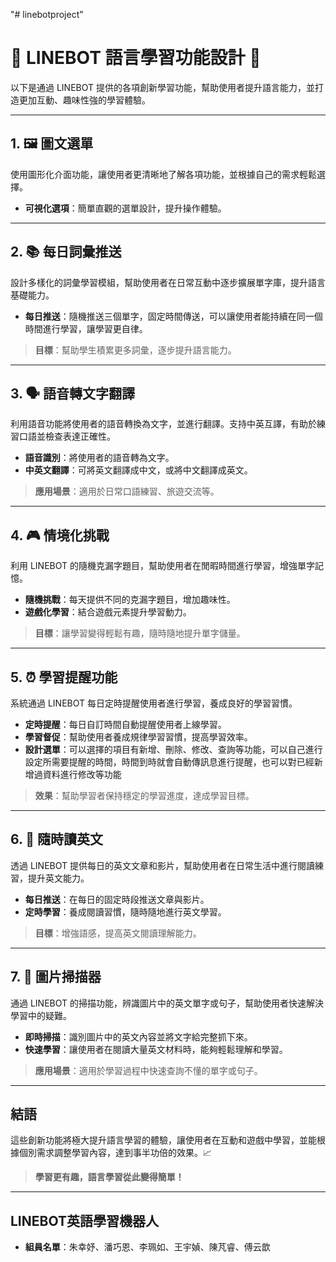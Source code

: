 "# linebotproject" 
# 🌟 LINEBOT 語言學習功能設計 🌟

以下是通過 LINEBOT 提供的各項創新學習功能，幫助使用者提升語言能力，並打造更加互動、趣味性強的學習體驗。

---

## 1. 🖼️ **圖文選單**
使用圖形化介面功能，讓使用者更清晰地了解各項功能，並根據自己的需求輕鬆選擇。

- **可視化選項**：簡單直觀的選單設計，提升操作體驗。

---

## 2. 📚 **每日詞彙推送**
設計多樣化的詞彙學習模組，幫助使用者在日常互動中逐步擴展單字庫，提升語言基礎能力。

- **每日推送**：隨機推送三個單字，固定時間傳送，可以讓使用者能持續在同一個時間進行學習，讓學習更自律。

> **目標**：幫助學生積累更多詞彙，逐步提升語言能力。

---

## 3. 🗣️ **語音轉文字翻譯**
利用語音功能將使用者的語音轉換為文字，並進行翻譯。支持中英互譯，有助於練習口語並檢查表達正確性。

- **語音識別**：將使用者的語音轉為文字。
- **中英文翻譯**：可將英文翻譯成中文，或將中文翻譯成英文。

> **應用場景**：適用於日常口語練習、旅遊交流等。

---

## 4. 🎮 **情境化挑戰**
利用 LINEBOT 的隨機克漏字題目，幫助使用者在閒暇時間進行學習，增強單字記憶。

- **隨機挑戰**：每天提供不同的克漏字題目，增加趣味性。
- **遊戲化學習**：結合遊戲元素提升學習動力。

> **目標**：讓學習變得輕鬆有趣，隨時隨地提升單字儲量。

---

## 5. ⏰ **學習提醒功能**
系統通過 LINEBOT 每日定時提醒使用者進行學習，養成良好的學習習慣。

- **定時提醒**：每日自訂時間自動提醒使用者上線學習。
- **學習督促**：幫助使用者養成規律學習習慣，提高學習效率。
- **設計選單**：可以選擇的項目有新增、刪除、修改、查詢等功能，可以自己進行設定所需要提醒的時間，時間到時就會自動傳訊息進行提醒，也可以對已經新增過資料進行修改等功能

> **效果**：幫助學習者保持穩定的學習進度，達成學習目標。

---

## 6. 📖 **隨時讀英文**
透過 LINEBOT 提供每日的英文文章和影片，幫助使用者在日常生活中進行閱讀練習，提升英文能力。

- **每日推送**：在每日的固定時段推送文章與影片。
- **定時學習**：養成閱讀習慣，隨時隨地進行英文學習。

> **目標**：增強語感，提高英文閱讀理解能力。

---

## 7. 📸 **圖片掃描器**
通過 LINEBOT 的掃描功能，辨識圖片中的英文單字或句子，幫助使用者快速解決學習中的疑難。

- **即時掃描**：識別圖片中的英文內容並將文字給完整抓下來。
- **快速學習**：讓使用者在閱讀大量英文材料時，能夠輕鬆理解和學習。

> **應用場景**：適用於學習過程中快速查詢不懂的單字或句子。

---

## 結語

這些創新功能將極大提升語言學習的體驗，讓使用者在互動和遊戲中學習，並能根據個別需求調整學習內容，達到事半功倍的效果。📈

> **學習更有趣，語言學習從此變得簡單！**

---

## LINEBOT英語學習機器人

- **組員名單**：朱幸妤、潘巧恩、李珮如、王宇媜、陳芃睿、傅云歆
